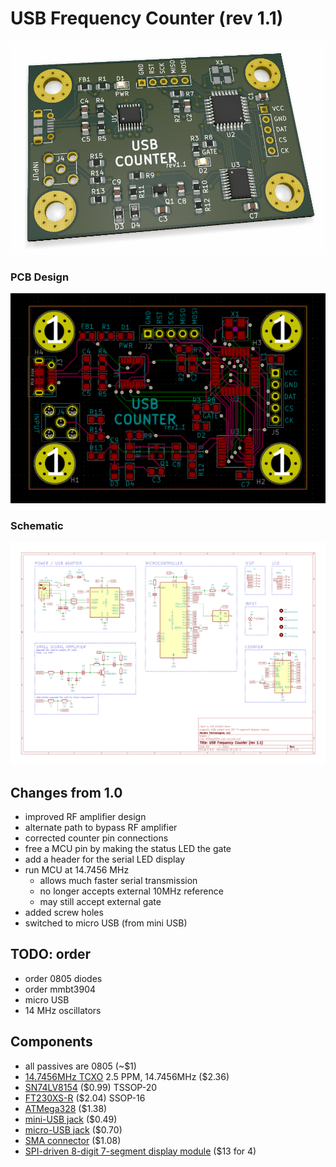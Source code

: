 # USB Frequency Counter (rev 1.1)

![](pcb-render.png)

### PCB Design
![](pcb-design.png)

### Schematic
![](schematic.png)

## Changes from 1.0
* improved RF amplifier design
* alternate path to bypass RF amplifier
* corrected counter pin connections
* free a MCU pin by making the status LED the gate
* add a header for the serial LED display
* run MCU at 14.7456 MHz
  * allows much faster serial transmission
  * no longer accepts external 10MHz reference
  * may still accept external gate
* added screw holes
* switched to micro USB (from mini USB)

## TODO: order
* order 0805 diodes
* order mmbt3904
* micro USB
* 14 MHz oscillators

## Components
* all passives are 0805 (~$1)
* [14.7456MHz TCXO](https://www.mouser.com/ProductDetail/Fox/FOX924B-147456?qs=sGAEpiMZZMt8oz%2FHeiymADfzZKRiEXclvcmWd5jLzoM%3D) 2.5 PPM, 14.7456MHz ($2.36)
* [SN74LV8154](https://www.mouser.com/ProductDetail/Texas-Instruments/SN74LV8154PWR?qs=sGAEpiMZZMtdY2G%252BSI3N4aQvQNXOTGN6Ghdjz%252BkScFE%3D) ($0.99) TSSOP-20
* [FT230XS-R](https://www.mouser.com/ProductDetail/FTDI/FT230XS-R?qs=sGAEpiMZZMtv%252Bwxsgy%2FhiIaF6qCroMVR1i2pEQA5UpU%3D) ($2.04) SSOP-16
* [ATMega328](https://www.mouser.com/ProductDetail/Microchip-Technology-Atmel/ATMEGA328PB-AU?qs=sGAEpiMZZMvc81WFyF5EdrSRAEYMYvHlMc95YQj%2FArE%3D) ($1.38)
* [mini-USB jack](https://www.mouser.com/ProductDetail/CUI/UJ2-MBH-1-SMT-TR?qs=sGAEpiMZZMu3xu3GWjvQiLfiCTO8RP%252Bk%252BIiwpoT5qew%3D) ($0.49)
* [micro-USB jack](https://www.mouser.com/ProductDetail/Hirose-Connector/ZX62D-B-5PA830?qs=sGAEpiMZZMulM8LPOQ%252Byk6r3VmhUEyMLT8hu1C1GYL85FtczwhvFwQ%3D%3D) ($0.70)
* [SMA connector](https://www.mouser.com/ProductDetail/LPRS/SMA-CONNECTOR?qs=sGAEpiMZZMuLQf%252BEuFsOrkd7M7rmHNHidLMZ%2Ftb%252B0T1YCJLScw0qLA%3D%3D) ($1.08)
* [SPI-driven 8-digit 7-segment display module](https://www.amazon.com/dp/B07CL2YNJQ) ($13 for 4)